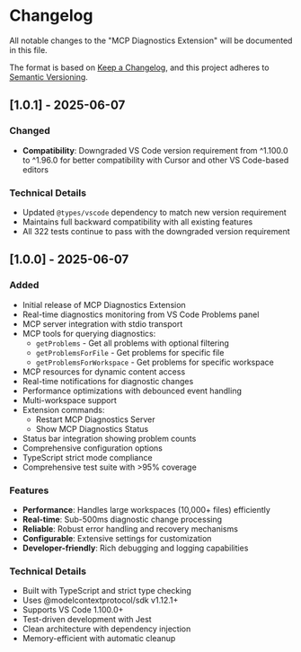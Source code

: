 # Changelog

All notable changes to the "MCP Diagnostics Extension" will be documented in this file.

The format is based on [Keep a Changelog](https://keepachangelog.com/en/1.0.0/),
and this project adheres to [Semantic Versioning](https://semver.org/spec/v2.0.0.html).

## [1.0.1] - 2025-06-07

### Changed
- **Compatibility**: Downgraded VS Code version requirement from ^1.100.0 to ^1.96.0 for better compatibility with Cursor and other VS Code-based editors

### Technical Details
- Updated `@types/vscode` dependency to match new version requirement
- Maintains full backward compatibility with all existing features
- All 322 tests continue to pass with the downgraded version requirement

## [1.0.0] - 2025-06-07

### Added
- Initial release of MCP Diagnostics Extension
- Real-time diagnostics monitoring from VS Code Problems panel
- MCP server integration with stdio transport
- MCP tools for querying diagnostics:
  - `getProblems` - Get all problems with optional filtering
  - `getProblemsForFile` - Get problems for specific file
  - `getProblemsForWorkspace` - Get problems for specific workspace
- MCP resources for dynamic content access
- Real-time notifications for diagnostic changes
- Performance optimizations with debounced event handling
- Multi-workspace support
- Extension commands:
  - Restart MCP Diagnostics Server
  - Show MCP Diagnostics Status
- Status bar integration showing problem counts
- Comprehensive configuration options
- TypeScript strict mode compliance
- Comprehensive test suite with >95% coverage

### Features
- **Performance**: Handles large workspaces (10,000+ files) efficiently
- **Real-time**: Sub-500ms diagnostic change processing
- **Reliable**: Robust error handling and recovery mechanisms
- **Configurable**: Extensive settings for customization
- **Developer-friendly**: Rich debugging and logging capabilities

### Technical Details
- Built with TypeScript and strict type checking
- Uses @modelcontextprotocol/sdk v1.12.1+
- Supports VS Code 1.100.0+
- Test-driven development with Jest
- Clean architecture with dependency injection
- Memory-efficient with automatic cleanup

